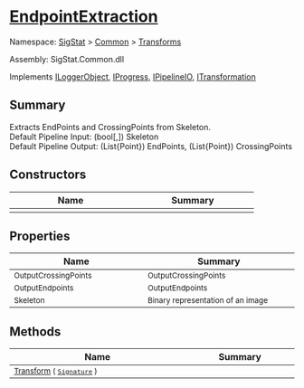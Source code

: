 # [EndpointExtraction](./EndpointExtraction.md)

Namespace: [SigStat]() > [Common](./../README.md) > [Transforms](./README.md)

Assembly: SigStat.Common.dll

Implements [ILoggerObject](./../ILoggerObject.md), [IProgress](./../Helpers/IProgress.md), [IPipelineIO](./../Pipeline/IPipelineIO.md), [ITransformation](./../ITransformation.md)

## Summary
Extracts EndPoints and CrossingPoints from Skeleton.  <br>Default Pipeline Input: (bool[,]) Skeleton<br>Default Pipeline Output: (List{Point}) EndPoints, (List{Point}) CrossingPoints

## Constructors

| Name | Summary | 
| --- | --- | 
| <sub></sub><img width=200/>  | <sub></sub><img width=200/>  | <br>


## Properties

| Name | Summary | 
| --- | --- | 
| <sub>OutputCrossingPoints</sub><img width=200/>  | <sub>OutputCrossingPoints</sub><img width=200/>  | <br>
| <sub>OutputEndpoints</sub><img width=200/>  | <sub>OutputEndpoints</sub><img width=200/>  | <br>
| <sub>Skeleton</sub><img width=200/>  | <sub>Binary representation of an image</sub><img width=200/>  | <br>


## Methods

| Name | Summary | 
| --- | --- | 
| <sub>[Transform](./Methods/EndpointExtraction-100663588.md) ( [`Signature`](./../Signature.md) )</sub><img width=200/>  | <sub></sub><img width=200/>  | <br>


